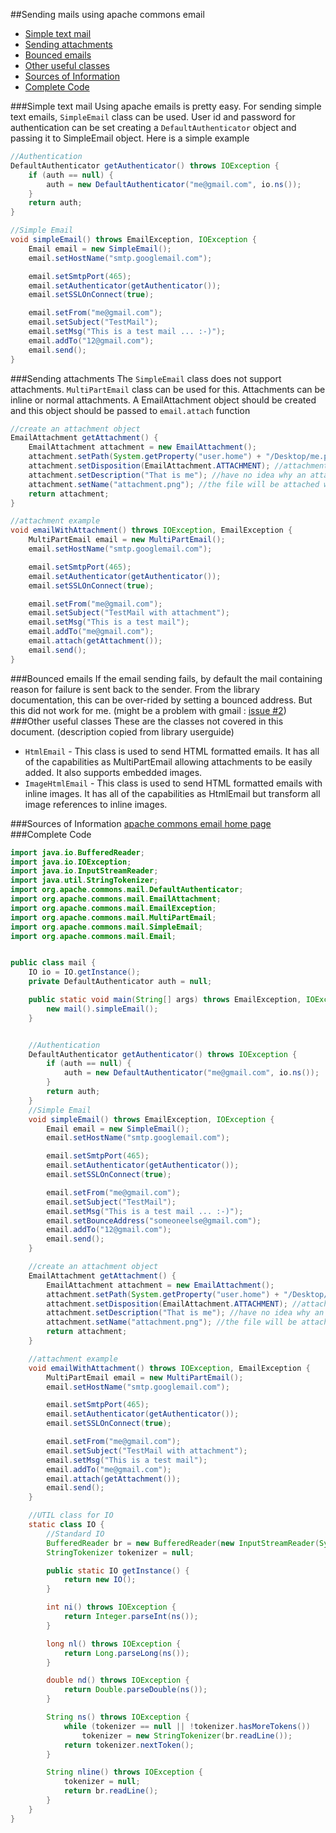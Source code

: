 ##Sending mails using apache commons email
- [Simple text mail](#simple-text-mail)
- [Sending attachments](#sending-attachments)
- [Bounced emails](#bounced-emails)
- [Other useful classes](#other-useful-classes)
- [Sources of Information](#sources-of-information)
- [Complete Code](#complete-code)

###Simple text mail
Using apache emails is pretty easy. For sending simple text emails, ```SimpleEmail``` class can be used. User id and password for authentication can be set creating a ```DefaultAuthenticator``` object and passing it to SimpleEmail object. Here is a simple example

```java
//Authentication
DefaultAuthenticator getAuthenticator() throws IOException {
    if (auth == null) {
        auth = new DefaultAuthenticator("me@gmail.com", io.ns());
    }
    return auth;
}

//Simple Email
void simpleEmail() throws EmailException, IOException {
    Email email = new SimpleEmail();
    email.setHostName("smtp.googlemail.com");

    email.setSmtpPort(465);
    email.setAuthenticator(getAuthenticator());
    email.setSSLOnConnect(true);

    email.setFrom("me@gmail.com");
    email.setSubject("TestMail");
    email.setMsg("This is a test mail ... :-)");
    email.addTo("12@gmail.com");
    email.send();
}
```
###Sending attachments
The ```SimpleEmail``` class does not support attachments. ```MultiPartEmail``` class can be used for this. Attachments can be inline or normal attachments. A EmailAttachment object should be created and this object should be passed to ```email.attach``` function
```java
//create an attachment object
EmailAttachment getAttachment() {
    EmailAttachment attachment = new EmailAttachment();
    attachment.setPath(System.getProperty("user.home") + "/Desktop/me.png");
    attachment.setDisposition(EmailAttachment.ATTACHMENT); //attachment or inline
    attachment.setDescription("That is me"); //have no idea why an attachment needs description
    attachment.setName("attachment.png"); //the file will be attached with this file name
    return attachment;
}

//attachment example
void emailWithAttachment() throws IOException, EmailException {
    MultiPartEmail email = new MultiPartEmail();
    email.setHostName("smtp.googlemail.com");

    email.setSmtpPort(465);
    email.setAuthenticator(getAuthenticator());
    email.setSSLOnConnect(true);

    email.setFrom("me@gmail.com");
    email.setSubject("TestMail with attachment");
    email.setMsg("This is a test mail");
    email.addTo("me@gmail.com");
    email.attach(getAttachment());
    email.send();
}
```
###Bounced emails
If the email sending fails, by default the mail containing reason for failure is sent back to the sender. From the library documentation, this can be over-rided by setting a bounced address. But this did not work for me. (might be a problem with gmail : [issue #2](https://github.com/dotslash/OneLibADay/issues/2))
###Other useful classes
These are the classes not covered in this document. (description copied from library userguide) 
- ```HtmlEmail``` - This class is used to send HTML formatted emails. It has all of the capabilities as MultiPartEmail allowing attachments to be easily added. It also supports embedded images.
- ```ImageHtmlEmail``` - This class is used to send HTML formatted emails with inline images. It has all of the capabilities as HtmlEmail but transform all image references to inline images.

###Sources of Information
[apache commons email home page](http://commons.apache.org/proper/commons-email/)
###Complete Code
```java
import java.io.BufferedReader;
import java.io.IOException;
import java.io.InputStreamReader;
import java.util.StringTokenizer;
import org.apache.commons.mail.DefaultAuthenticator;
import org.apache.commons.mail.EmailAttachment;
import org.apache.commons.mail.EmailException;
import org.apache.commons.mail.MultiPartEmail;
import org.apache.commons.mail.SimpleEmail;
import org.apache.commons.mail.Email;


public class mail {
    IO io = IO.getInstance();
    private DefaultAuthenticator auth = null;

    public static void main(String[] args) throws EmailException, IOException {
        new mail().simpleEmail();
    }


    //Authentication
    DefaultAuthenticator getAuthenticator() throws IOException {
        if (auth == null) {
            auth = new DefaultAuthenticator("me@gmail.com", io.ns());
        }
        return auth;
    }
    //Simple Email
    void simpleEmail() throws EmailException, IOException {
        Email email = new SimpleEmail();
        email.setHostName("smtp.googlemail.com");

        email.setSmtpPort(465);
        email.setAuthenticator(getAuthenticator());
        email.setSSLOnConnect(true);

        email.setFrom("me@gmail.com");
        email.setSubject("TestMail");
        email.setMsg("This is a test mail ... :-)");
        email.setBounceAddress("someoneelse@gmail.com");
        email.addTo("12@gmail.com");
        email.send();
    }

    //create an attachment object
    EmailAttachment getAttachment() {
        EmailAttachment attachment = new EmailAttachment();
        attachment.setPath(System.getProperty("user.home") + "/Desktop/me.png");
        attachment.setDisposition(EmailAttachment.ATTACHMENT); //attachment or inline
        attachment.setDescription("That is me"); //have no idea why an attachment needs description
        attachment.setName("attachment.png"); //the file will be attached with this file name
        return attachment;
    }

    //attachment example
    void emailWithAttachment() throws IOException, EmailException {
        MultiPartEmail email = new MultiPartEmail();
        email.setHostName("smtp.googlemail.com");

        email.setSmtpPort(465);
        email.setAuthenticator(getAuthenticator());
        email.setSSLOnConnect(true);

        email.setFrom("me@gmail.com");
        email.setSubject("TestMail with attachment");
        email.setMsg("This is a test mail");
        email.addTo("me@gmail.com");
        email.attach(getAttachment());
        email.send();
    }

    //UTIL class for IO
    static class IO {
        //Standard IO
        BufferedReader br = new BufferedReader(new InputStreamReader(System.in));
        StringTokenizer tokenizer = null;

        public static IO getInstance() {
            return new IO();
        }

        int ni() throws IOException {
            return Integer.parseInt(ns());
        }

        long nl() throws IOException {
            return Long.parseLong(ns());
        }

        double nd() throws IOException {
            return Double.parseDouble(ns());
        }

        String ns() throws IOException {
            while (tokenizer == null || !tokenizer.hasMoreTokens())
                tokenizer = new StringTokenizer(br.readLine());
            return tokenizer.nextToken();
        }

        String nline() throws IOException {
            tokenizer = null;
            return br.readLine();
        }
    }
}
```


